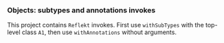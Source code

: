 ### Objects: subtypes and annotations invokes

This project contains `Reflekt` invokes. 
First use `withSubTypes` with the top-level class `A1`, 
then use `withAnnotations` without arguments.
